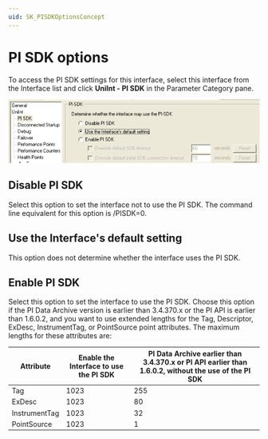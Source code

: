 ```yaml
---
uid: SK_PISDKOptionsConcept
---
```


# PI SDK options

To access the PI SDK settings for this interface, select this interface from the Interface list and click **UniInt - PI SDK** in the Parameter Category pane.

![PI SDK options](../../images/pi-sdk-options.png)

## Disable PI SDK

Select this option to set the interface not to use the PI SDK. The command line equivalent for this option is /PISDK=0.

## Use the Interface's default setting

This option does not determine whether the interface uses the PI SDK.

## Enable PI SDK

Select this option to set the interface to use the PI SDK. Choose this option if the PI Data Archive version is earlier than 3.4.370.x or the PI API is earlier than 1.6.0.2, and you want to use extended lengths for the Tag, Descriptor, ExDesc, InstrumentTag, or PointSource point attributes. The maximum lengths for these attributes are:

| Attribute | Enable the Interface to use the PI SDK | PI Data Archive earlier than 3.4.370.x or PI API earlier than 1.6.0.2, without the use of the PI SDK |
|--|--|--|
| Tag | 1023 | 255 |
| ExDesc | 1023 | 80 |
| InstrumentTag | 1023 | 32 |
| PointSource | 1023 | 1 |
